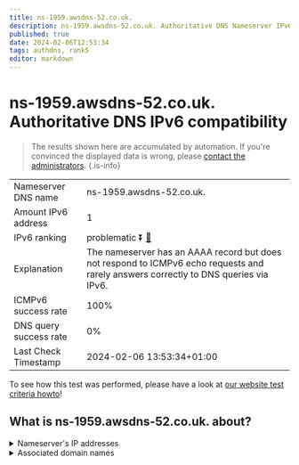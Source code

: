 ```yaml
---
title: ns-1959.awsdns-52.co.uk.
description: ns-1959.awsdns-52.co.uk. Authoritative DNS Nameserver IPv6 compatibility
published: true
date: 2024-02-06T12:53:34
tags: authdns, rank5
editor: markdown
---
```


# ns-1959.awsdns-52.co.uk. Authoritative DNS IPv6 compatibility

> The results shown here are accumulated by automation. If you're convinced the displayed data is wrong, please [contact the administrators](/howto/chat). 
{.is-info}




|   |   |
| - | - |
| Nameserver DNS name | ns-1959.awsdns-52.co.uk.
| Amount IPv6 address | 1
| IPv6 ranking | problematic :arrow_double_down: [🔗](/howto/ranking) |
| Explanation | The nameserver has an AAAA record but does not respond to ICMPv6 echo requests and rarely answers correctly to DNS queries via IPv6. |
| ICMPv6 success rate | 100%|
| DNS query success rate | 0% |
| Last Check Timestamp | 2024-02-06 13:53:34+01:00 |

To see how this test was performed, please have a look at [our website test criteria howto](/howto/testcriteria/authdns)!


## What is ns-1959.awsdns-52.co.uk. about?




<details>
<summary>Nameserver's IP addresses</summary>

2600:9000:5307:a700::1

</details>



<details>
<summary>Associated domain names</summary>

www.booking.com

</details>
